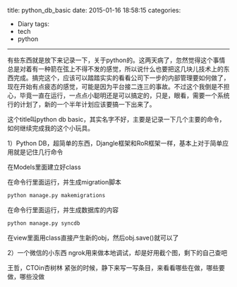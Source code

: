 title: python_db_basic
date: 2015-01-16 18:58:15
categories:
- Diary
tags:
- tech
- python
---
有些东西就是放下来记录一下，关于python的。这两天病了，忽然觉得这个事情总是对着有一种箭在弦上不得不发的感觉，所以说什么也要把这几块儿技术上的东西完成。搞完这个，应该可以踏踏实实的看看公司下一步的内部管理要如何做了，现在开始有点疲态的感觉，可能是因为平台接二连三的事故。不过这个我倒是不担心，毕竟一直在运行，一点点小聪明还是可以搞定的，只是，眼看，需要一个系统行的计划了，新的一个半年计划应该要搞一下出来了。

这个title叫python db basic，其实名字不好，主要是记录一下几个主要的命令，如何继续完成我的这个小玩具。

1）Python DB，超简单的东西，Djangle框架和RoR框架一样，基本上对于简单应用就是记住几行命令

在Models里面建立好class

在命令行里面运行，并生成migration脚本

```bash
python manage.py makemigrations
```

在命令行里面运行，并生成数据库的内容

```bash
python manage.py syncdb
```

在view里面用class直接产生新的obj，然后obj.save()就可以了

2）一个微信的小东西
ngrok用来做本地调试，却是好用截个图，剩下的自己查吧



王哲，CTOin杏树林
紧张的时候，静下来写一写条目，来看看哪些在做，哪些要做，哪些没做
